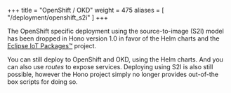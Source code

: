 +++
title = "OpenShift / OKD"
weight = 475
aliases = [
    "/deployment/openshift_s2i"
]
+++

The OpenShift specific deployment using the source-to-image (S2I) model has been dropped in Hono version 1.0
in favor of the Helm charts and the [Eclipse IoT Packages&trade;](https://www.eclipse.org/packages/) project.

You can still deploy to OpenShift and OKD, using the Helm charts. And you can also use *routes* to expose services.
Deploying using S2I is also still possible, however the Hono project simply no longer provides out-of-the box
scripts for doing so.
